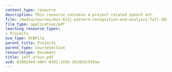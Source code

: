 ```yaml
---
content_type: resource
description: This resource contains a project related speech act.
file: /media/courses/mas-622j-pattern-recognition-and-analysis-fall-2006/018b2dede0e762d11e5b261de2c919aa_jeff_orkin.pdf
file_type: application/pdf
learning_resource_types:
- Projects
ocw_type: OCWFile
parent_title: Projects
parent_type: CourseSection
resourcetype: Document
title: jeff_orkin.pdf
uid: 018b2ded-e0e7-62d1-1e5b-261de2c919aa
---
```

